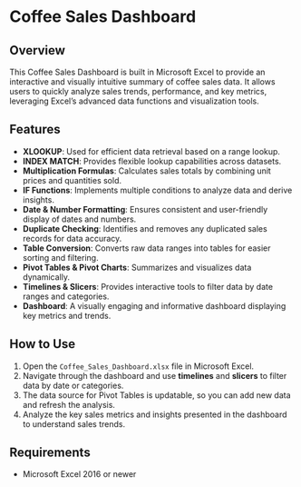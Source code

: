 # Coffee Sales Dashboard

## Overview
This Coffee Sales Dashboard is built in Microsoft Excel to provide an interactive and visually intuitive summary of coffee sales data. It allows users to quickly analyze sales trends, performance, and key metrics, leveraging Excel’s advanced data functions and visualization tools.

## Features
- **XLOOKUP**: Used for efficient data retrieval based on a range lookup.
- **INDEX MATCH**: Provides flexible lookup capabilities across datasets.
- **Multiplication Formulas**: Calculates sales totals by combining unit prices and quantities sold.
- **IF Functions**: Implements multiple conditions to analyze data and derive insights.
- **Date & Number Formatting**: Ensures consistent and user-friendly display of dates and numbers.
- **Duplicate Checking**: Identifies and removes any duplicated sales records for data accuracy.
- **Table Conversion**: Converts raw data ranges into tables for easier sorting and filtering.
- **Pivot Tables & Pivot Charts**: Summarizes and visualizes data dynamically.
- **Timelines & Slicers**: Provides interactive tools to filter data by date ranges and categories.
- **Dashboard**: A visually engaging and informative dashboard displaying key metrics and trends.

## How to Use
1. Open the `Coffee_Sales_Dashboard.xlsx` file in Microsoft Excel.
2. Navigate through the dashboard and use **timelines** and **slicers** to filter data by date or categories.
3. The data source for Pivot Tables is updatable, so you can add new data and refresh the analysis.
4. Analyze the key sales metrics and insights presented in the dashboard to understand sales trends.

## Requirements
- Microsoft Excel 2016 or newer
